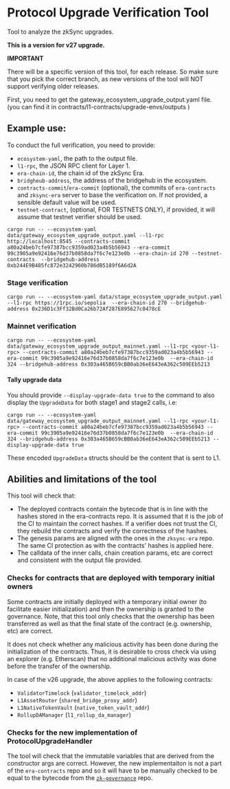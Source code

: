 # Protocol Upgrade Verification Tool

Tool to analyze the zkSync upgrades.

**This is a version for v27 upgrade.**


**IMPORTANT**

There will be a specific version of this tool, for each release.
So make sure that you pick the correct branch, as new versions of the tool will NOT support verifying older releases.




First, you need to get the gateway_ecosystem_upgrade_output.yaml file.
(you can find it in contracts/l1-contracts/upgrade-envs/outputs )

## Example use:

To conduct the full verification, you need to provide:
- `ecosystem-yaml`, the path to the output file.
- `l1-rpc`, the JSON RPC client for Layer 1. 
- `era-chain-id`, the chain id of the zkSync Era.
- `bridgheub-address`, the address of the bridgehub in the ecosystem.
- `contracts-commit`/`era-commit` (optional), the commits of `era-contracts` and `zksync-era` server to base the verification on. If not provided, a sensible default value will be used.
- `testnet-contract`, (optional, FOR TESTNETS ONLY), if provided, it will assume that testnet verifier should be used. 

```
cargo run -- --ecosystem-yaml data/gateway_ecosystem_upgrade_output.yaml --l1-rpc http://localhost:8545 --contracts-commit a80a24beb7cfe97387bcc9359ad023a4b5b56943 --era-commit 99c3905a9e92416e76d37b0858da7f6c7e123e0b --era-chain-id 270 --testnet-contracts  --bridgehub-address 0xb244E9B485fc872e3242960b786dB5189f6A6d2A
```

### Stage verification

```
cargo run -- --ecosystem-yaml data/stage_ecosystem_upgrade_output.yaml --l1-rpc https://1rpc.io/sepolia  --era-chain-id 270 --bridgehub-address 0x236D1c3Ff32Bd0Ca26b72Af287E895627c0478cE
```

### Mainnet verification

```
cargo run -- --ecosystem-yaml data/gateway_ecosystem_upgrade_output_mainnet.yaml --l1-rpc <your-l1-rpc> --contracts-commit a80a24beb7cfe97387bcc9359ad023a4b5b56943 --era-commit 99c3905a9e92416e76d37b0858da7f6c7e123e0b  --era-chain-id 324 --bridgehub-address 0x303a465B659cBB0ab36eE643eA362c509EEb5213
```

#### Tally upgrade data

You should provide `--display-upgrade-data true` to the command to also display the `UpgradeData` for both stage1 and stage2 calls, i.e:

```
cargo run -- --ecosystem-yaml data/gateway_ecosystem_upgrade_output_mainnet.yaml --l1-rpc <your-l1-rpc> --contracts-commit a80a24beb7cfe97387bcc9359ad023a4b5b56943 --era-commit 99c3905a9e92416e76d37b0858da7f6c7e123e0b  --era-chain-id 324 --bridgehub-address 0x303a465B659cBB0ab36eE643eA362c509EEb5213 --display-upgrade-data true
```

These encoded `UpgradeData` structs should be the content that is sent to L1.

## Abilities and limitations of the tool

This tool will check that:
- The deployed contracts contain the bytecode that is in line with the hashes stored in the era-contracts repo. It is assumed that it is the job of the CI to maintain the correct hashes. If a verifier does not trust the CI, they rebuild the contracts and verify the correctness of the hashes.
- The genesis params are aligned with the ones in the `zksync-era` repo. The same CI protection as with the contracts' hashes is applied here.
- The calldata of the inner calls, chain creation params, etc are correct and consistent with the output file provided.

### Checks for contracts that are deployed with temporary initial owners

Some contracts are initially deployed with a temporary initial owner (to facilitate easier initialization) and then the ownership is granted to the governance. Note, that this tool only checks that the ownership has been transferred as well as that the final state of the contract (e.g. ownership, etc) are correct. 

It does not check whether any malicious activity has been done during the initialization of the contracts. Thus, it is desirable to cross check via using an explorer (e.g. Etherscan) that no additional malicious activity was done before the transfer of the ownership. 

In case of the v26 upgrade, the above applies to the following contracts:
- `ValidatorTimelock` (`validator_timelock_addr`)
- `L1AssetRouter` (`shared_bridge_proxy_addr`)
- `L1NativeTokenVault` (`native_token_vault_addr`)
- `RollupDAManager` (`l1_rollup_da_manager`)

### Checks for the new implementation of ProtocolUpgradeHandler

The tool will check that the immutable variables that are derived from the constructor args are correct. However, the new implementaiton is not a part of the `era-contracts` repo and so it will have to be manually checked to be equal to the bytecode from the [`zk-governance`](https://github.com/zksync-association/zk-governance) repo.
